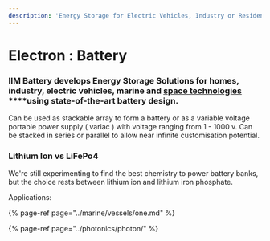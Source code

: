 ```yaml
---
description: 'Energy Storage for Electric Vehicles, Industry or Residential applications.'
---
```


# Electron : Battery

### **IIM Battery** develops Energy Storage Solutions for homes, industry, electric vehicles, marine and [**space technologies**](https://frontera.iim.technology) ****using state-of-the-art battery design.

Can be used as stackable array to form a battery or as a variable voltage portable power supply \( variac \) with voltage ranging from 1 - 1000 v. Can be stacked in series or parallel to allow near infinite customisation potential.

### Lithium Ion vs LiFePo4

We're still experimenting to find the best chemistry to power battery banks, but the choice rests between lithium ion and lithium iron phosphate.

Applications:

{% page-ref page="../marine/vessels/one.md" %}

{% page-ref page="../photonics/photon/" %}






